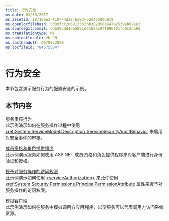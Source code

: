 ```yaml
---
title: 行为安全
ms.date: 03/30/2017
ms.assetid: 19710ae3-f197-4d28-ba9d-52e465006819
ms.openlocfilehash: 5d09fcc2068133b3bb302850a647a2539ab07ee3
ms.sourcegitcommit: cdb295dd1db589ce5169ac9ff096f01fd0c2da9d
ms.translationtype: MT
ms.contentlocale: zh-CN
ms.lasthandoff: 06/09/2020
ms.locfileid: "84575584"
---
```

# <a name="behavior-security"></a>行为安全
本节包含演示服务行为的配置安全的示例。  
  
## <a name="in-this-section"></a>本节内容  
 [服务审核行为](service-auditing-behavior.md)  
 此示例演示如何在服务操作过程中使用 <xref:System.ServiceModel.Description.ServiceSecurityAuditBehavior> 来启用对安全事件的审核。  
  
 [成员资格和角色提供程序](membership-and-role-provider.md)  
 此示例演示服务如何使用 ASP.NET 成员资格和角色提供程序来对客户端进行身份验证和授权。  
  
 [授予对服务操作的访问权限](authorizing-access-to-service-operations.md)  
 此示例演示如何使用 [\<serviceAuthorization>](../../configure-apps/file-schema/wcf/serviceauthorization-element.md) 来允许使用 <xref:System.Security.Permissions.PrincipalPermissionAttribute> 属性来授予对服务操作的访问权限。  
  
 [模拟客户端](impersonating-the-client.md)  
 此示例演示如何在服务中模拟调用方应用程序，以便服务可以代表调用方访问系统资源。
